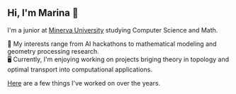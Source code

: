 ## Hi, I'm Marina 👋

I'm a junior at [Minerva University](https://www.minerva.edu/) studying Computer Science and Math.

🌱 My interests range from AI hackathons to mathematical modeling and geometry processing research.  
🖥️ Currently, I'm enjoying working on projects briging theory in topology and optimal transport into computational applications. 

[Here](https://marilevay.github.io/mywebsite/) are a few things I've worked on over the years.

